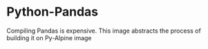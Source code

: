 # Python-Pandas
Compiling Pandas is expensive. This image abstracts the process of building it on Py-Alpine image
